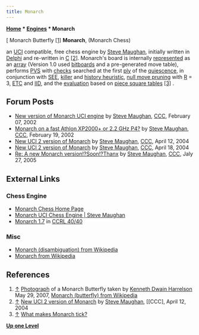 ```yaml
---
title: Monarch
---
```

**[Home](Home "Home") \* [Engines](Engines "Engines") \* Monarch**



[ Monarch Butterfly <a id="cite-note-1" href="#cite-ref-1">[1]</a>
**Monarch**, (Monarch Chess)  

an [UCI](UCI "UCI") compatible, free chess engine by [Steve Maughan](Steve_Maughan "Steve Maughan"), initially written in [Delphi](Delphi "Delphi") and re-written in [C](C "C") <a id="cite-note-2" href="#cite-ref-2">[2]</a>.
Monarch's board is internally [represented](Board_Representation "Board Representation") as an [array](Array "Array") (Version 1.0 used [bitboards](Bitboards "Bitboards") and a pre-generated move table), performs [PVS](Principal_Variation_Search "Principal Variation Search") with [checks](Check "Check") searched at the first [ply](Ply "Ply") of the [quiescence](Quiescence_Search "Quiescence Search"), in conjunction with [SEE](Static_Exchange_Evaluation "Static Exchange Evaluation"), [killer](Killer_Heuristic "Killer Heuristic") and [history heuristic](History_Heuristic "History Heuristic"), [null move pruning](Null_Move_Pruning "Null Move Pruning") with [R](Depth_Reduction_R "Depth Reduction R") = 3, [ETC](Enhanced_Transposition_Cutoff "Enhanced Transposition Cutoff") and [IID](Internal_Iterative_Deepening "Internal Iterative Deepening"), and the [evaluation](Evaluation "Evaluation") based on [piece square tables](Piece-Square_Tables "Piece-Square Tables") <a id="cite-note-3" href="#cite-ref-3">[3]</a> . 



## Forum Posts


* [New version of Monarch UCI engine](https://www.stmintz.com/ccc/index.php?id=212291) by [Steve Maughan](Steve_Maughan "Steve Maughan"), [CCC](CCC "CCC"), February 07, 2002
* [Monarch on a fast Athlon XP2000+ or 2.2 GHz P4?](https://www.stmintz.com/ccc/index.php?id=214311) by [Steve Maughan](Steve_Maughan "Steve Maughan"), [CCC](CCC "CCC"), February 19, 2002
* [New UCI 2 version of Monarch](https://www.stmintz.com/ccc/index.php?id=359707) by [Steve Maughan](Steve_Maughan "Steve Maughan"), [CCC](CCC "CCC"), April 12, 2004
* [New UCI 2 version of Monarch](https://www.stmintz.com/ccc/index.php?id=360584) by [Steve Maughan](Steve_Maughan "Steve Maughan"), [CCC](CCC "CCC"), April 18, 2004
* [Re: A new Monarch version!?Soon!?Thanx](https://www.stmintz.com/ccc/index.php?id=438786) by [Steve Maughan](Steve_Maughan "Steve Maughan"), [CCC](CCC "CCC"), Jaly 27, 2005


## External Links


### Chess Engine


* [Monarch Chess Home Page](http://www.monarchchess.com/index.html)
* [Monarch UCI Chess Engine | Steve Maughan](http://www.stevemaughan.com/chess-reversi/monarch-chess/)
* [Monarch 1.7](http://www.computerchess.org.uk/ccrl/4040/cgi/engine_details.cgi?print=Details&eng=Monarch%201.7) in [CCRL 40/40](CCRL "CCRL")


### Misc


* [Monarch (disambiguation) from Wikipedia](https://en.wikipedia.org/wiki/Monarch_%28disambiguation%29)
* [Monarch from Wikipedia](https://en.wikipedia.org/wiki/Monarch)


## References


1. <a id="cite-ref-1" href="#cite-note-1">↑</a> [Photograph](http://commons.wikimedia.org/wiki/File:Monarch_In_May.jpg) of a Monarch Butterfly taken by [Kenneth Dwain Harrelson](https://en.wikipedia.org/wiki/User:HaarFager) May 29, 2007, [Monarch (butterfly) from Wikipedia](https://en.wikipedia.org/wiki/Monarch_%28butterfly%29)
2. <a id="cite-ref-2" href="#cite-note-2">↑</a> [New UCI 2 version of Monarch](https://www.stmintz.com/ccc/index.php?id=359707) by [Steve Maughan](Steve_Maughan "Steve Maughan"), [[CCC], April 12, 2004
3. <a id="cite-ref-3" href="#cite-note-3">↑</a> [What makes Monarch tick?](http://www.monarchchess.com/technical.html)

**[Up one Level](Engines "Engines")**







 
